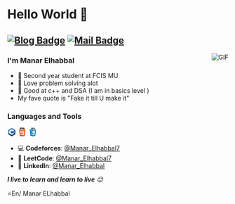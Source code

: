 # Hello World 👋
[![Blog Badge](https://img.shields.io/badge/blog-25k%20pageview-brightgreen)](https://blog.csdn.net/weixin_46233323) [![Mail Badge](https://img.shields.io/badge/-manarelhabbal28@gmail.com-c14438?style=flat-square&logo=Gmail&logoColor=white&link=mailto:manarelhabbal28@gmail.com)](mailto:manarelhabbal28@gmail.com)
---
<img align="right" alt="GIF" src="https://raw.githubusercontent.com/haoruilee/haoruilee/master/pic/pusheencode.gif" />

### I'm Manar Elhabbal

- 🔭 Second year student at FCIS MU
- 🌱 Love problem solving alot
- 💬 Good at c++ and DSA (I am in basics level )
- My fave quote is "Fake it till U make it"

### Languages and Tools

<code><img height="20" src="https://raw.githubusercontent.com/github/explore/80688e429a7d4ef2fca1e82350fe8e3517d3494d/topics/cpp/cpp.png"></code>
<code><img height="20" src="https://raw.githubusercontent.com/github/explore/80688e429a7d4ef2fca1e82350fe8e3517d3494d/topics/html/html.png"></code>
<code><img height="20" src="https://raw.githubusercontent.com/github/explore/80688e429a7d4ef2fca1e82350fe8e3517d3494d/topics/css/css.png"></code>



- 💻 **Codeforces**: [@Manar_Elhabbal7]([https://codeforces.com/profile/YourUsername](https://codeforces.com/profile/Manar_Elhabbal7))  
- 📝 **LeetCode**: [@Manar_Elhabbal7]([https://leetcode.com/YourUsername/](https://leetcode.com/u/Manar_Elhabbal/))  
- 🔗 **LinkedIn**: [@Manar_Elhabbal]([www.linkedin.com/in/manar-elhabbal7](https://www.linkedin.com/in/manar-elhabbal7/))

<em><b>I live to learn and learn to live</b> 😊</em>




⭐️En/ Manar ELhabbal 
